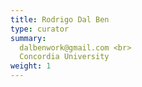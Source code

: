 ```yaml
---
title: Rodrigo Dal Ben
type: curator
summary:
  dalbenwork@gmail.com <br>
  Concordia University
weight: 1
---
```



